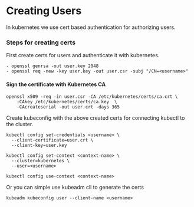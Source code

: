 # Creating Users

In kubernetes we use cert based authentication for authorizing users.

### Steps for creating certs

First create certs for users and authenticate it with kubernetes.

```
- openssl genrsa -out user.key 2048
- openssl req -new -key user.key -out user.csr -subj "/CN=<username>"
```

#### Sign the certificate with Kubernetes CA

```
openssl x509 -req -in user.csr -CA /etc/kubernetes/certs/ca.crt \
    -CAkey /etc/kubernetes/certs/ca.key  \
    -CAcreateserial -out user.crt -days 365
```

Create kubeconfig with the above created certs for connecting kubectl to the cluster.

```
kubectl config set-credentials <username> \
  --client-certificate=user.crt \
  --client-key=user.key

kubectl config set-context <context-name> \
  --cluster=kubernetes \
  --user=<username>

kubectl config use-context <context-name>
```

Or you can simple use kubeadm cli to generate the certs

```
kubeadm kubeconfig user --client-name <username>
```



